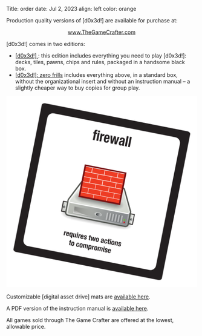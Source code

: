Title: order
date: Jul 2, 2023
align: left
color: orange

Production quality versions of [d0x3d!] are available for purchase at:

<p style="text-align:center">
<a href="https://www.thegamecrafter.com/games/-d0x3d-">www.TheGameCrafter.com</a>
</p>

[d0x3d!] comes in two editions:

 - [ [d0x3d!] ](https://www.thegamecrafter.com/games/-d0x3d-): this edition includes everything you need to play [d0x3d!]: decks, tiles, pawns, chips and rules, packaged in a handsome black box.
 - [ [d0x3d!]: zero frills](https://www.thegamecrafter.com/games/-d0x3d-:-zero-frills-edition) includes everything above, in a standard box, without the organizational insert and without an instruction manual – a slightly cheaper way to buy copies for group play.

<img class="pull-right game-tile-img-right" src="./images/node_firewall.png" alt="" />

Customizable [digital asset drive] mats are [available here](https://raw.github.com/TableTopSecurity/d0x3d-the-game/master/self-print/300-dpi-png/mats/asset-drive_customizable.png).

A PDF version of the instruction manual is [available here](https://github.com/TableTopSecurity/d0x3d-the-game/blob/master/instructions/d0x3d-rules.pdf?raw=true).

All games sold through The Game Crafter are offered at the lowest, allowable price.


